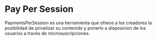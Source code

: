 # Pay Per Session

PaymentsPerSession es una herramienta que ofrece a los creadores la posibilidad de privatizar su contenido y ponerlo a disposicion de los usuarios a través de microsuscripciones.
